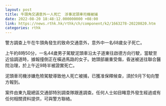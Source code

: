 ```yaml
---
layout: post
title: 牛頭角交通意外一人死亡　涉事泥頭車司機被捕
date: 2022-08-20 18:48:12.000000000 +08:00
link: https://news.rthk.hk/rthk/ch/component/k2/1663278-20220820.htm
categories: rthk
---
```


警方調查上午在牛頭角發生的致命交通意外，意外中一名68歲女子死亡。

上午約8時50分，一名44歲男子駕駛泥頭車沿太子道東往啟德方向行駛，當駛至近協調道時，據報撞倒正在橫過馬路的女子。她頭部嚴重受傷，昏迷被送往聯合醫院治理，於上午近9時半被證實死亡。

泥頭車司機涉嫌危險駕駛導致他人死亡被捕，已獲准保釋候查，須於9月下旬向警方報到。

案件由東九龍總區交通部特別調查隊跟進調查。任何人士如目睹意外發生經過或有任何相關資料提供，可與警方聯絡。

